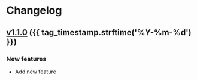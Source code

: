 # Changelog

## [v1.1.0](https://gitlab.com/danilopeixoto/gitlab-changelog-tool-test/-/tags/v1.1.0) ({{ tag_timestamp.strftime('%Y-%m-%d') }})

### New features

- Add new feature

